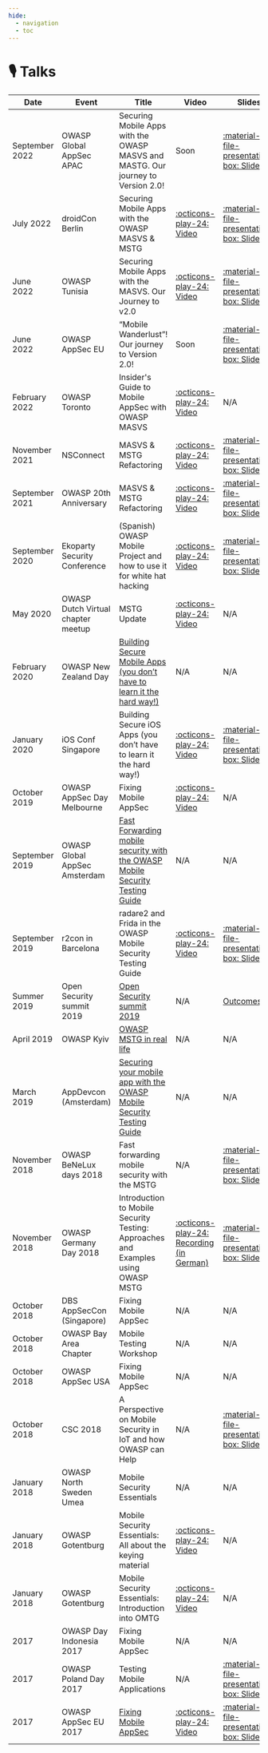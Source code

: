 ```yaml
---
hide:
  - navigation
  - toc
---
```


# &#127897; Talks

| Date | Event | Title | Video | Slides |
|---|-------|------------------|-----|-----|
| September 2022 | OWASP Global AppSec APAC | Securing Mobile Apps with the OWASP MASVS and MASTG. Our journey to Version 2.0! | Soon | [:material-file-presentation-box: Slides](https://drive.google.com/file/d/1jXBIOw0Tqsi2VvumtMHFGhwkh3nzLgS7/view?usp=sharing) |
| July 2022 | droidCon Berlin | Securing Mobile Apps with the OWASP MASVS & MSTG | [:octicons-play-24: Video](https://www.droidcon.com/2022/08/02/securing-mobile-apps-with-owasp-masvs-mstg-3/) | [:material-file-presentation-box: Slides](https://drive.google.com/file/d/1ZWZ-6W08nMOGpi-7vAhwnS09HvMFqExw/view?usp=sharing) |
| June 2022 | OWASP Tunisia | Securing Mobile Apps with the MASVS. Our Journey to v2.0 | [:octicons-play-24: Video](https://www.youtube.com/watch?v=mQbYm1UKNXE) | [:material-file-presentation-box: Slides](https://drive.google.com/file/d/1EhRjS8eW8s-RrQRatFXnsoZqNYTZsHm0/view?usp=sharing) |
| June 2022 | OWASP AppSec EU | “Mobile Wanderlust”! Our journey to Version 2.0! | Soon | [:material-file-presentation-box: Slides](https://drive.google.com/file/d/1XD29n2Rtu3hEjcm235ZqQpelQ0sJvgTw/view?usp=sharing) |
| February 2022 | OWASP Toronto | Insider's Guide to Mobile AppSec with OWASP MASVS | [:octicons-play-24: Video](https://youtu.be/qddf7MSpdK4) | N/A |
| November 2021 | NSConnect | MASVS & MSTG Refactoring | [:octicons-play-24: Video](https://events.bizzabo.com/NSConnect21/agenda/session/634089) | [:material-file-presentation-box: Slides](https://drive.google.com/file/d/18-SMIDaNFPKHK8V6wWQqvj0UTu4toteQ/view?usp=sharing) |
| September 2021 | OWASP 20th Anniversary | MASVS & MSTG Refactoring | [:octicons-play-24: Video](https://youtu.be/DFkCiNE2-MY) | [:material-file-presentation-box: Slides](https://drive.google.com/file/d/1UAloD0oGn9sVcMc5qPkjfKDtyUlH46tp/view?usp=sharing) |
| September 2020 | Ekoparty Security Conference | (Spanish) OWASP Mobile Project and how to use it for white hat hacking | [:octicons-play-24: Video](https://www.youtube.com/watch?v=Son1elZ_0bw) | [:material-file-presentation-box: Slides](https://docs.google.com/presentation/d/1DLN5osuMjTi4hpanipCglUxYkH_gvitNyJjuv6s7SRk/edit?usp=sharing) |
| May 2020 | OWASP Dutch Virtual chapter meetup | MSTG Update | [:octicons-play-24: Video](https://youtu.be/cuB8TNT0rMw?t=1999) | N/A |
| February 2020 | OWASP New Zealand Day | [Building Secure Mobile Apps (you don’t have to learn it the hard way!)](https://owasp.org/www-event-2020-NewZealandDay/) |  N/A | N/A |
| January 2020 | iOS Conf Singapore | Building Secure iOS Apps (you don’t have to learn it the hard way!) | [:octicons-play-24: Video](https://engineers.sg/video/building-secure-ios-apps-you-don-t-have-to-learn-it-the-hard-way-ios-conf-sg-2020--3932) | [:material-file-presentation-box: Slides](http://bit.ly/2QRrSZ2) |
| October 2019 | OWASP AppSec Day Melbourne | Fixing Mobile AppSec | [:octicons-play-24: Video](https://youtu.be/Jm_i6I5B1HM) | N/A |
| September 2019 | OWASP Global AppSec Amsterdam | [Fast Forwarding mobile security with the OWASP Mobile Security Testing Guide](https://sched.co/TepC) | N/A | N/A |
| September 2019 | r2con in Barcelona | radare2 and Frida in the OWASP Mobile Security Testing Guide | [:octicons-play-24: Video](https://www.youtube.com/watch?v=BXwWBoRmh_4) | [:material-file-presentation-box: Slides](https://github.com/radareorg/r2con2019/tree/master/talks/r2_and_frida_owasp_mstg) |
| Summer 2019 | Open Security summit 2019 | [Open Security summit 2019](https://drive.google.com/file/d/1IS610Y-M8kVC4bTgE2qrB2ikl_A85k-M/view?usp=sharing) | N/A | [Outcomes](https://drive.google.com/file/d/1NNK5iLXX3taRjRd6HhNzyUMomO3g8WmC/view?usp=sharing) |
| April 2019 | OWASP Kyiv | [OWASP MSTG in real life](https://www.youtube.com/watch?v=BTkXlsTQtlI&feature=youtu.be) | N/A | N/A |
| March 2019 | AppDevcon (Amsterdam) | [Securing your mobile app with the OWASP Mobile Security Testing Guide](https://appdevcon.nl/session/securing-your-mobile-app-with-the-owasp-mobile-security-testing-guide/) | N/A | N/A |
| November 2018 | OWASP BeNeLux days 2018 | Fast forwarding mobile security with the MSTG | N/A | [:material-file-presentation-box: Slides](https://drive.google.com/file/d/1B6ZnTHmnNJjChKPtYFGy9E5DO-WLAVVF/view?usp=sharing) |
| November 2018 | OWASP Germany Day 2018 | Introduction to Mobile Security Testing: Approaches and Examples using OWASP MSTG | [:octicons-play-24: Recording (in German)](https://www.youtube.com/watch?v=FKlj6uM0Qv8) | [:material-file-presentation-box: Slides](https://owasp.github.io/german-owasp-day/archive/2018/) |
| October 2018 | DBS AppSecCon (Singapore) | Fixing Mobile AppSec | N/A | N/A |
| October 2018 | OWASP Bay Area Chapter | Mobile Testing Workshop | N/A | N/A |
| October 2018 | OWASP AppSec USA | Fixing Mobile AppSec | N/A | N/A |
| October 2018 | CSC 2018 | A Perspective on Mobile Security in IoT and how OWASP can Help | N/A | [:material-file-presentation-box: Slides](https://fr.slideshare.net/RomualdSZKUDLAREK/mobile-security-at-owasp-masvs-and-mstg)
| January 2018 | OWASP North Sweden Umea | Mobile Security Essentials | N/A | N/A |
| January 2018 | OWASP Gotentburg | Mobile Security Essentials: All about the keying material | [:octicons-play-24: Video](https://www.youtube.com/watch?v=Yeybnej03lw) | N/A |
| January 2018 | OWASP Gotentburg | Mobile Security Essentials: Introduction into OMTG | [:octicons-play-24: Video](https://www.youtube.com/watch?v=HLeAIScDMNM) | N/A |
| 2017 | OWASP Day Indonesia 2017 | Fixing Mobile AppSec | N/A | N/A |
| 2017 | OWASP Poland Day 2017 | Testing Mobile Applications  | N/A | [:material-file-presentation-box: Slides](https://www.slideshare.net/OWASP_Poland/owasp-poland-day-owasp-for-testing-mobile-applications) |
| 2017 | OWASP AppSec EU 2017 | [Fixing Mobile AppSec](http://sched.co/A66j) | [:octicons-play-24: Video](https://www.youtube.com/watch?v=THJVzf-u7Iw) | [:material-file-presentation-box: Slides](https://2017.appsec.eu/presos/Developer/Fixing%20Mobile%20AppSec%20The%20OWASP%20Mobile%20Project-%20Bernhard%20Mueller%20and%20Sven%20Schleier%20-%20OWASP_AppSec-Eu_2017.pdf) |

<br>
